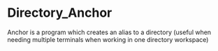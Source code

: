 # Directory_Anchor
Anchor is a program which creates an alias to a directory (useful when needing multiple terminals when working in one directory workspace)

